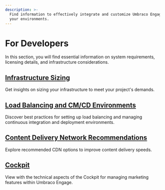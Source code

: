 ```yaml
---
description: >-
  Find information to effectively integrate and customize Umbraco Engage within
  your environments.
---
```


# For Developers

In this section, you will find essential information on system requirements, licensing details, and infrastructure considerations.

## [Infrastructure Sizing](infrastructure-sizing.md)

Get insights on sizing your infrastructure to meet your project's demands.

## [Load Balancing and CM/CD Environments](loadbalancing-and-cm-cd-environments.md)

Discover best practices for setting up load balancing and managing continuous integration and deployment environments.

## [Content Delivery Network Recommendations](content-delivery-network-recommendations.md)

Explore recommended CDN options to improve content delivery speeds.

## [Cockpit](cockpit.md)

View with the technical aspects of the Cockpit for managing marketing features within Umbraco Engage.
